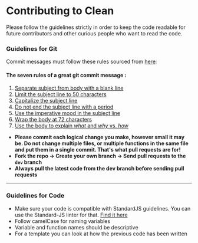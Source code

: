 # Contributing to Clean

Please follow the guidelines strictly in order to keep the code readable for future contributors and other curious people who want to read the code.

### Guidelines for Git

Commit messages must follow these rules sourced from [here](http://chris.beams.io/posts/git-commit/):

#### The seven rules of a great git commit message :

1. [Separate subject from body with a blank line](http://chris.beams.io/posts/git-commit/#separate)
2. [Limit the subject line to 50 characters](http://chris.beams.io/posts/git-commit/#limit-50)
3. [Capitalize the subject line](http://chris.beams.io/posts/git-commit/#capitalize)
4. [Do not end the subject line with a period](http://chris.beams.io/posts/git-commit/#end)
5. [Use the imperative mood in the subject line](http://chris.beams.io/posts/git-commit/#imperative)
6. [Wrap the body at 72 characters](http://chris.beams.io/posts/git-commit/#wrap-72)
7. [Use the body to explain _what_ and _why_ vs. _how_](http://chris.beams.io/posts/git-commit/#why-not-how)

- **Please commit each logical change you make, however small it may be. Do not change multiple files, or multiple functions in the same file and put them in a single commit. That's what pull requests are for!**
- **Fork the repo -> Create your own branch -> Send pull requests to the `dev` branch**
- **Always pull the latest code from the dev branch before sending pull requests**

---

### Guidelines for Code

- Make sure your code is compatible with StandardJS guidelines. You can use the Standard-JS linter for that. [Find it here](standardjs.com)
- Follow camelCase for naming variables
- Variable and function names should be descriptive
- For a template you can look at how the previous code has been written
